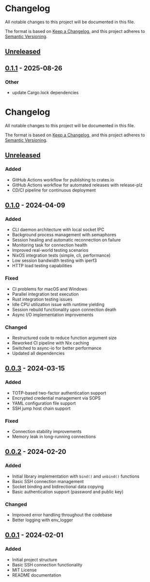 # Changelog

All notable changes to this project will be documented in this file.

The format is based on [Keep a Changelog](https://keepachangelog.com/en/1.0.0/),
and this project adheres to [Semantic Versioning](https://semver.org/spec/v2.0.0.html).

## [Unreleased]

## [0.1.1](https://github.com/Xyhlon/SSHBind/compare/v0.1.0...v0.1.1) - 2025-08-26

### Other

- update Cargo.lock dependencies
# Changelog

All notable changes to this project will be documented in this file.

The format is based on [Keep a Changelog](https://keepachangelog.com/en/1.0.0/), and
this project adheres to [Semantic Versioning](https://semver.org/spec/v2.0.0.html).

## [Unreleased]

### Added

- GitHub Actions workflow for publishing to crates.io
- GitHub Actions workflow for automated releases with release-plz
- CD/CI pipeline for continuous deployment

## [0.1.0] - 2024-04-09

### Added

- CLI daemon architecture with local socket IPC
- Background process management with semaphores
- Session healing and automatic reconnection on failure
- Monitoring task for connection health
- Improved real-world testing scenarios
- NixOS integration tests (simple, cli, performance)
- Low session bandwidth testing with iperf3
- HTTP load testing capabilities

### Fixed

- CI problems for macOS and Windows
- Parallel integration test execution
- Rust integration testing issues
- Idle CPU utilization issue with runtime yielding
- Session rebuild functionality upon connection death
- Async I/O implementation improvements

### Changed

- Restructured code to reduce function argument size
- Reworked CI pipeline with Nix caching
- Switched to async-io for better performance
- Updated all dependencies

## [0.0.3] - 2024-03-15

### Added

- TOTP-based two-factor authentication support
- Encrypted credential management via SOPS
- YAML configuration file support
- SSH jump host chain support

### Fixed

- Connection stability improvements
- Memory leak in long-running connections

## [0.0.2] - 2024-02-20

### Added

- Initial library implementation with `bind()` and `unbind()` functions
- Basic SSH connection management
- Socket binding and bidirectional data copying
- Basic authentication support (password and public key)

### Changed

- Improved error handling throughout the codebase
- Better logging with env_logger

## [0.0.1] - 2024-02-01

### Added

- Initial project structure
- Basic SSH connection functionality
- MIT License
- README documentation

[0.0.1]: https://github.com/Xyhlon/SSHBind/releases/tag/v0.0.1
[0.0.2]: https://github.com/Xyhlon/SSHBind/compare/v0.0.1...v0.0.2
[0.0.3]: https://github.com/Xyhlon/SSHBind/compare/v0.0.2...v0.0.3
[0.1.0]: https://github.com/Xyhlon/SSHBind/compare/v0.0.3...v0.1.0
[unreleased]: https://github.com/Xyhlon/SSHBind/compare/v0.1.0...HEAD
